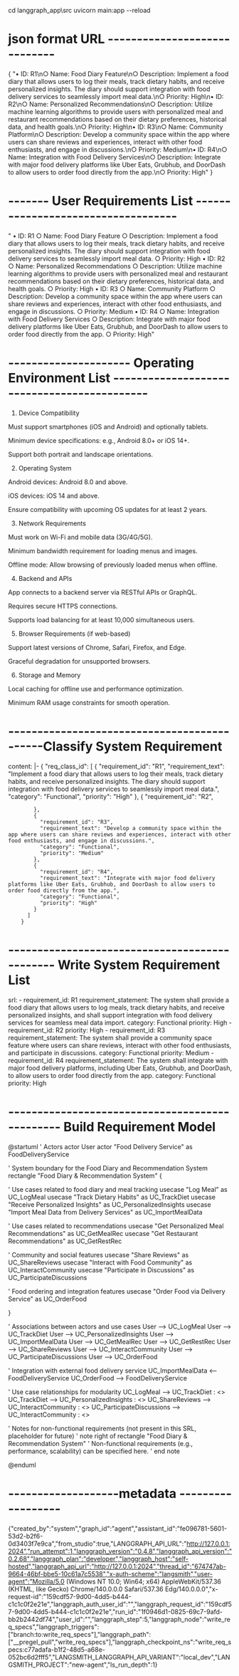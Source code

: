 cd  langgraph_app\src
uvicorn main:app --reload


# json format URL -----------------------------
{
"• ID: R1\n○ Name: Food Diary Feature\n○ Description: Implement a food diary that allows users to log their meals, track dietary habits, and receive personalized insights. The diary should support integration with food delivery services to seamlessly import meal data.\n○ Priority: High\n• ID: R2\n○ Name: Personalized Recommendations\n○ Description: Utilize machine learning algorithms to provide users with personalized meal and restaurant recommendations based on their dietary preferences, historical data, and health goals.\n○ Priority: High\n• ID: R3\n○ Name: Community Platform\n○ Description: Develop a community space within the app where users can share reviews and experiences, interact with other food enthusiasts, and engage in discussions.\n○ Priority: Medium\n• ID: R4\n○ Name: Integration with Food Delivery Services\n○ Description: Integrate with major food delivery platforms like Uber Eats, Grubhub, and DoorDash to allow users to order food directly from the app.\n○ Priority: High"
}

# ------- User Requirements List -----------------------------------
"
• ID: R1
○ Name: Food Diary Feature
○ Description: Implement a food diary that allows users to log their meals, track
dietary habits, and receive personalized insights. The diary should support
integration with food delivery services to seamlessly import meal data.
○ Priority: High
• ID: R2
○ Name: Personalized Recommendations
○ Description: Utilize machine learning algorithms to provide users with
personalized meal and restaurant recommendations based on their dietary
preferences, historical data, and health goals.
○ Priority: High
• ID: R3
○ Name: Community Platform
○ Description: Develop a community space within the app where users can share
reviews and experiences, interact with other food enthusiasts, and engage in
discussions.
○ Priority: Medium
• ID: R4
○ Name: Integration with Food Delivery Services
○ Description: Integrate with major food delivery platforms like Uber Eats,
Grubhub, and DoorDash to allow users to order food directly from the app.
○ Priority: High"
# --------------------- Operating Environment List --------------------------------------------
1. Device Compatibility

Must support smartphones (iOS and Android) and optionally tablets.

Minimum device specifications: e.g., Android 8.0+ or iOS 14+.

Support both portrait and landscape orientations.

2. Operating System

Android devices: Android 8.0 and above.

iOS devices: iOS 14 and above.

Ensure compatibility with upcoming OS updates for at least 2 years.

3. Network Requirements

Must work on Wi-Fi and mobile data (3G/4G/5G).

Minimum bandwidth requirement for loading menus and images.

Offline mode: Allow browsing of previously loaded menus when offline.

4. Backend and APIs

App connects to a backend server via RESTful APIs or GraphQL.

Requires secure HTTPS connections.

Supports load balancing for at least 10,000 simultaneous users.

5. Browser Requirements (if web-based)

Support latest versions of Chrome, Safari, Firefox, and Edge.

Graceful degradation for unsupported browsers.

6. Storage and Memory

Local caching for offline use and performance optimization.

Minimum RAM usage constraints for smooth operation.


# --------------------------------------------Classify System Requirement 
content: |-
        {
          "req_class_id": [
            {
              "requirement_id": "R1",
              "requirement_text": "Implement a food diary that allows users to log their meals, track dietary habits, and receive personalized insights. The diary should support integration with food delivery services to seamlessly import meal data.",
              "category": "Functional",
              "priority": "High"
            },
            {
              "requirement_id": "R2",

            },
            {
              "requirement_id": "R3",
              "requirement_text": "Develop a community space within the app where users can share reviews and experiences, interact with other food enthusiasts, and engage in discussions.",
              "category": "Functional",
              "priority": "Medium"
            },
            {
              "requirement_id": "R4",
              "requirement_text": "Integrate with major food delivery platforms like Uber Eats, Grubhub, and DoorDash to allow users to order food directly from the app.",
              "category": "Functional",
              "priority": "High"
            }
          ]
        }

# ---------------------------------------------- Write System Requirement List 
srl:
          - requirement_id: R1
            requirement_statement: The system shall provide a food diary that allows users to log meals, track dietary habits, and receive personalized insights, and shall support integration with food delivery services for seamless meal data import.
            category: Functional
            priority: High
          - requirement_id: R2
            priority: High
          - requirement_id: R3
            requirement_statement: The system shall provide a community space feature where users can share reviews, interact with other food enthusiasts, and participate in discussions.
            category: Functional
            priority: Medium
          - requirement_id: R4
            requirement_statement: The system shall integrate with major food delivery platforms, including Uber Eats, Grubhub, and DoorDash, to allow users to order food directly from the app.
            category: Functional
            priority: High


# ----------------------------------------------- Build Requirement Model 


@startuml
' Actors
actor User
actor "Food Delivery Service" as FoodDeliveryService


' System boundary for the Food Diary and Recommendation System
rectangle "Food Diary & Recommendation System" {


' Use cases related to food diary and meal tracking
usecase "Log Meal" as UC_LogMeal
usecase "Track Dietary Habits" as UC_TrackDiet
usecase "Receive Personalized Insights" as UC_PersonalizedInsights
usecase "Import Meal Data from Delivery Services" as UC_ImportMealData


' Use cases related to recommendations
usecase "Get Personalized Meal Recommendations" as UC_GetMealRec
usecase "Get Restaurant Recommendations" as UC_GetRestRec


' Community and social features
usecase "Share Reviews" as UC_ShareReviews
usecase "Interact with Food Community" as UC_InteractCommunity
usecase "Participate in Discussions" as UC_ParticipateDiscussions


' Food ordering and integration features
usecase "Order Food via Delivery Service" as UC_OrderFood


}


' Associations between actors and use cases
User --> UC_LogMeal
User --> UC_TrackDiet
User --> UC_PersonalizedInsights
User --> UC_ImportMealData
User --> UC_GetMealRec
User --> UC_GetRestRec
User --> UC_ShareReviews
User --> UC_InteractCommunity
User --> UC_ParticipateDiscussions
User --> UC_OrderFood


' Integration with external food delivery service
UC_ImportMealData <-- FoodDeliveryService
UC_OrderFood --> FoodDeliveryService


' Use case relationships for modularity
UC_LogMeal --> UC_TrackDiet : <>
UC_TrackDiet --> UC_PersonalizedInsights : <>
UC_ShareReviews --> UC_InteractCommunity : <>
UC_ParticipateDiscussions --> UC_InteractCommunity : <>


' Notes for non-functional requirements (not present in this SRL, placeholder for future)
' note right of rectangle "Food Diary & Recommendation System"
'   Non-functional requirements (e.g., performance, scalability) can be specified here.
' end note


@enduml


# -------------------metadata ------------------
{"created_by":"system","graph_id":"agent","assistant_id":"fe096781-5601-53d2-b2f6-0d3403f7e9ca","from_studio":true,"LANGGRAPH_API_URL":"http://127.0.0.1:2024","run_attempt":1,"langgraph_version":"0.4.8","langgraph_api_version":"0.2.68","langgraph_plan":"developer","langgraph_host":"self-hosted","langgraph_api_url":"http://127.0.0.1:2024","thread_id":"674747ab-9664-46bf-bbe5-10c61a7c5538","x-auth-scheme":"langsmith","user-agent":"Mozilla/5.0 (Windows NT 10.0; Win64; x64) AppleWebKit/537.36 (KHTML, like Gecko) Chrome/140.0.0.0 Safari/537.36 Edg/140.0.0.0","x-request-id":"159cdf57-9d00-4dd5-b444-c1c1c0f2e21e","langgraph_auth_user_id":"","langgraph_request_id":"159cdf57-9d00-4dd5-b444-c1c1c0f2e21e","run_id":"1f0946d1-0825-69c7-9afd-bb2b2442df74","user_id":"","langgraph_step":5,"langgraph_node":"write_req_specs","langgraph_triggers":["branch:to:write_req_specs"],"langgraph_path":["__pregel_pull","write_req_specs"],"langgraph_checkpoint_ns":"write_req_specs:c77adafa-b1f2-48d5-a68e-052bc6d2fff5","LANGSMITH_LANGGRAPH_API_VARIANT":"local_dev","LANGSMITH_PROJECT":"new-agent","ls_run_depth":1}